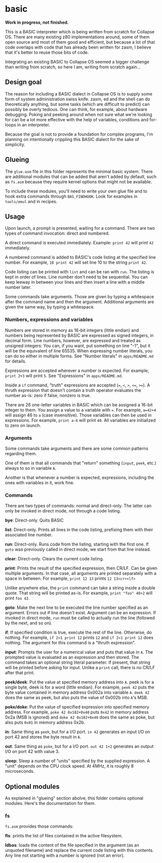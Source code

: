 # basic

**Work in progress, not finished.**

This is a BASIC interpreter which is being written from scratch for Collapse OS.
There are many existing z80 implementations around, some of them open source
and most of them good and efficient, but because a lot of that code overlaps
with code that has already been written for zasm, I believe that it's better to
reuse those bits of code.

Integrating an existing BASIC to Collapse OS seemed a bigger challenge than
writing from scratch, so here I am, writing from scratch again...

## Design goal

The reason for including a BASIC dialect in Collapse OS is to supply some form
of system administration swiss knife. zasm, ed and the shell can do
theoretically anything, but some tasks (which are difficult to predict) can
possibly be overly tedious. One can think, for example, about hardware
debugging. Poking and peeking around when not sure what we're looking for can
be a lot more effective with the help of variables, conditions and for-loops in
an interpreter.

Because the goal is not to provide a foundation for complex programs, I'm
planning on intentionally crippling this BASIC dialect for the sake of
simplicity. 

## Glueing

The `glue.asm` file in this folder represents the minimal basic system. There
are additional modules that can be added that aren't added by default, such
as `fs.asm` because they require kernel options that might not be available.

To include these modules, you'll need to write your own glue file and to hook
extra commands through `BAS_FINDHOOK`. Look for examples in `tools/emul` and
in recipes.

## Usage

Upon launch, a prompt is presented, waiting for a command. There are two types
of command invocation: direct and numbered.

A direct command is executed immediately. Example: `print 42` will print `42`
immediately.

A numbered command is added to BASIC's code listing at the specified line
number. For example, `10 print 42` will set line 10 to the string `print 42`.

Code listing can be printed with `list` and can be ran with `run`. The listing
is kept in order of lines. Line number don't need to be sequential. You can
keep leeway in between your lines and then insert a line with a middle number
later.

Some commands take arguments. Those are given by typing a whitespace after the
command name and then the argument. Additional arguments are given the same way,
by typing a whitespace.

### Numbers, expressions and variables

Numbers are stored in memory as 16-bit integers (little endian) and numbers
being represented by BASIC are expressed as signed integers, in decimal form.
Line numbers, however, are expressed and treated as unsigned integers: You can,
if you want, put something on line "-1", but it will be the equivalent of line
65535. When expressing number literals, you can do so either in multiple forms.
See "Number literals" in `apps/README.md` for details.

Expressions are accepted wherever a number is expected. For example,
`print 2+3` will print `5`.  See "Expressions" in `apps/README.md`.

Inside a `if` command, "truth" expressions are accepted (`=`, `<`, `>`, `<=`,
`>=`). A thruth expression that doesn't contain a truth operator evaluates the
number as-is: zero if false, nonzero is true.

There are 26 one-letter variables in BASIC which can be assigned a 16-bit
integer to them. You assign a value to a variable with `=`. For example,
`a=42+4` will assign 46 to `a` (case insensitive). Those variables can then
be used in expressions. For example, `print a-6` will print `40`. All variables
are initialized to zero on launch.

### Arguments

Some commands take arguments and there are some common patterns regarding them.

One of them is that all commands that "return" something (`input`, `peek`,
etc.) always to so in variable `A`.

Another is that whenever a number is expected, expressions, including the ones
with variables in it, work fine.

### Commands

There are two types of commands: normal and direct-only. The latter can only
be invoked in direct mode, not through a code listing.

**bye**: Direct-only. Quits BASIC

**list**: Direct-only. Prints all lines in the code listing, prefixing them
with their associated line number.

**run**: Direct-only. Runs code from the listing, starting with the first one.
If `goto` was previously called in direct mode, we start from that line instead.

**clear**: Direct-only. Clears the current code listing.

**print**: Prints the result of the specified expression, then CR/LF. Can be
given multiple arguments. In that case, all arguments are printed separately
with a space in between. For example, `print 12 13` prints `12 13<cr><lf>`

Unlike anywhere else, the `print` command can take a string inside a double
quote. That string will be printed as-is. For example, `print "foo" 40+2` will
print `foo 42`.

**goto**: Make the next line to be executed the line number specified as an
argument. Errors out if line doesn't exist. Argument can be an expression. If
invoked in direct mode, `run` must be called to actually run the line (followed
by the next, and so on).

**if**: If specified condition is true, execute the rest of the line. Otherwise,
do nothing. For example, `if 2>1 print 12` prints `12` and `if 2<1 print 12`
does nothing. The argument for this command is a "thruth expression".

**input**: Prompts the user for a numerical value and puts that value in `A`.
The prompted value is evaluated as an expression and then stored. The command
takes an optional string literal parameter. If present, that string will be
printed before asking for input. Unlike a `print` call, there is no CR/LF after
that print.

**peek/deek**: Put the value at specified memory address into `A`. peek is for
a single byte, deek is for a word (little endian). For example, `peek 42` puts
the byte value contained in memory address 0x002a into variable `A`. `deek 42`
does the same as peek, but also puts the value of 0x002b into `A`'s MSB.

**poke/doke**: Put the value of specified expression into specified memory
address. For example, `poke 42 0x102+0x40` puts `0x42` in memory address
0x2a (MSB is ignored) and `doke 42 0x102+0x40` does the same as poke, but also
puts `0x01` in memory address 0x2b.

**in**: Same thing as `peek`, but for a I/O port. `in 42` generates an input
I/O on port 42 and stores the byte result in `A`.

**out**: Same thing as `poke`, but for a I/O port. `out 42 1+2` generates an
output I/O on port 42 with value 3.

**sleep**: Sleep a number of "units" specified by the supplied expression. A
"unit" depends on the CPU clock speed. At 4MHz, it is roughly 8 microseconds.

## Optional modules

As explained in "glueing" section abolve, this folder contains optional modules.
Here's the documentation for them.

### fs

`fs.asm` provides those commands:

**fls**: prints the list of files contained in the active filesystem.

**ldbas**: loads the content of the file specified in the argument (as an
unquoted filename) and replace the current code listing with this contents. Any
line not starting with a number is ignored (not an error).
